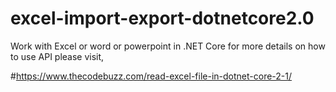 # excel-import-export-dotnetcore2.0
Work with Excel or word or powerpoint in .NET Core
for more details on how to use API please visit,

#https://www.thecodebuzz.com/read-excel-file-in-dotnet-core-2-1/

